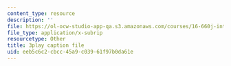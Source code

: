 ```yaml
---
content_type: resource
description: ''
file: https://ol-ocw-studio-app-qa.s3.amazonaws.com/courses/16-660j-introduction-to-lean-six-sigma-methods-january-iap-2012/eeb5c6c2cbcc45a9c03961f97b0da61e_POBjtg7oDFg.srt
file_type: application/x-subrip
resourcetype: Other
title: 3play caption file
uid: eeb5c6c2-cbcc-45a9-c039-61f97b0da61e
---
```

